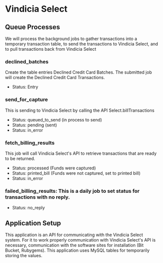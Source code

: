 # Vindicia Select

## Queue Processes
We will process the background jobs to gather transactions into a temporary transaction table, to send the transactions to Vindicia Select, and to pull transactions back from Vindicia Select
### declined_batches
Create the table entries Declined Credit Card Batches. The submitted job will create the Declined Credit Card Transactions.

* Status: Entry

### send_for_capture
This is sending to Vindicia Select by calling the API Select.billTransactions

* Status: queued_to_send (in process to send)
* Status: pending (sent)
* Status: in_error

### fetch_billing_results
This job will call Vindicia Select's API to retrieve transactions that are ready to be returned.

* Status: processed (Funds were captured)
* Status: printed_bill (Funds were not captured, set to printed bill)
* Status: in_error

### failed_billing_results: This is a daily job to set status for transactions with no reply.

* Status: no_reply

## Application Setup
This application is an API for communicating with the Vindicia Select system. For it to work properly communication with Vindicia Select's API is necessary, communication with the software sites for installation (Bit Bucket, Rubygems). This application uses MySQL tables for temporarily storing the values.
